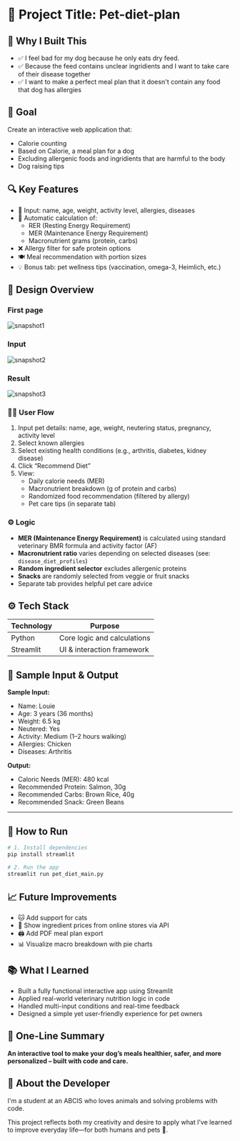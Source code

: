 # 🐶 Project Title: Pet-diet-plan

## 🧠 Why I Built This
- ✅ I feel bad for my dog because he only eats dry feed.
- ✅ Because the feed contains unclear ingridients and I want to take care of their disease together
- ✅ I want to make a perfect meal plan that it doesn't contain any food that dog has allergies

## 🎯 Goal 
Create an interactive web application that: 
- Calorie counting
- Based on Calorie, a meal plan for a dog
- Excluding allergenic foods and ingridients that are harmful to the body
- Dog raising tips

## 🔍 Key Features

- 📝 Input: name, age, weight, activity level, allergies, diseases
- 🔢 Automatic calculation of:
  - RER (Resting Energy Requirement)
  - MER (Maintenance Energy Requirement)
  - Macronutrient grams (protein, carbs)
- ❌ Allergy filter for safe protein options
- 🍽 Meal recommendation with portion sizes
- 💡 Bonus tab: pet wellness tips (vaccination, omega-3, Heimlich, etc.)

## 🧩 Design Overview
### First page
![snapshot1](./project_snapshot1.png)
### Input
![snapshot2](./project_snapshot2.png)
### Result
![snapshot3](./project_snapshot3.png)

### 🧑‍💻 User Flow

1. Input pet details: name, age, weight, neutering status, pregnancy, activity level
2. Select known allergies
3. Select existing health conditions (e.g., arthritis, diabetes, kidney disease)
4. Click “Recommend Diet”
5. View:
   - Daily calorie needs (MER)
   - Macronutrient breakdown (g of protein and carbs)
   - Randomized food recommendation (filtered by allergy)
   - Pet care tips (in separate tab)

### ⚙️ Logic

- **MER (Maintenance Energy Requirement)** is calculated using standard veterinary BMR formula and activity factor (AF)
- **Macronutrient ratio** varies depending on selected diseases (see: `disease_diet_profiles`)
- **Random ingredient selector** excludes allergenic proteins
- **Snacks** are randomly selected from veggie or fruit snacks
- Separate tab provides helpful pet care advice


## ⚙️ Tech Stack
| Technology | Purpose                             |
|------------|-------------------------------------|
| Python     | Core logic and calculations         |
| Streamlit  | UI & interaction framework          |


## 🧪 Sample Input & Output

**Sample Input:**
- Name: Louie
- Age: 3 years (36 months)
- Weight: 6.5 kg
- Neutered: Yes
- Activity: Medium (1–2 hours walking)
- Allergies: Chicken
- Diseases: Arthritis

**Output:**
- Caloric Needs (MER): 480 kcal
- Recommended Protein: Salmon, 30g
- Recommended Carbs: Brown Rice, 40g
- Recommended Snack: Green Beans
---
## 🚀 How to Run

```bash
# 1. Install dependencies
pip install streamlit

# 2. Run the app
streamlit run pet_diet_main.py
```

## 📈 Future Improvements

- 🐱 Add support for cats
- 🛒 Show ingredient prices from online stores via API
- 🖨 Add PDF meal plan export
- 📊 Visualize macro breakdown with pie charts



## 📚 What I Learned

- Built a fully functional interactive app using Streamlit
- Applied real-world veterinary nutrition logic in code
- Handled multi-input conditions and real-time feedback
- Designed a simple yet user-friendly experience for pet owners



## 🌱 One-Line Summary

**An interactive tool to make your dog’s meals healthier, safer, and more personalized – built with code and care.**



## 🙋 About the Developer

I'm a student at an ABCIS who loves animals and solving problems with code.

This project reflects both my creativity and desire to apply what I’ve learned to improve everyday life—for both humans and pets 🐶.